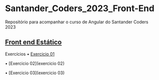 # Santander_Coders_2023_Front-End
Repositório para acompanhar o curso de Angular do Santander Coders 2023

## [Front end Estático](Front-Estatico)
Exercícios
• [Exercicio 01](Front-Estatico/aula%2001/exercicio%2001)

• [Exercicio 02](exercicio 02)

• [Exercicio 03](exercicio 03)



